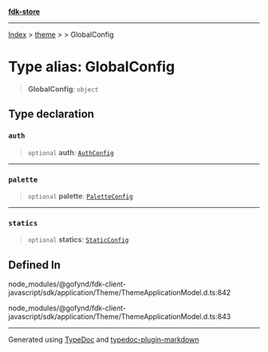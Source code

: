 [**fdk-store**](../../../README.md)
***

[Index](../../../API.md) > [theme](../../README.md) > [<internal>](../README.md) > GlobalConfig

# Type alias: GlobalConfig

> **GlobalConfig**: `object`

## Type declaration

### `auth`

> `optional` **auth**: [`AuthConfig`](type-alias.AuthConfig.md)

***

### `palette`

> `optional` **palette**: [`PaletteConfig`](type-alias.PaletteConfig.md)

***

### `statics`

> `optional` **statics**: [`StaticConfig`](type-alias.StaticConfig.md)

## Defined In

node\_modules/@gofynd/fdk-client-javascript/sdk/application/Theme/ThemeApplicationModel.d.ts:842

node\_modules/@gofynd/fdk-client-javascript/sdk/application/Theme/ThemeApplicationModel.d.ts:843

***
Generated using [TypeDoc](https://typedoc.org/) and [typedoc-plugin-markdown](https://www.npmjs.com/package/typedoc-plugin-markdown)
